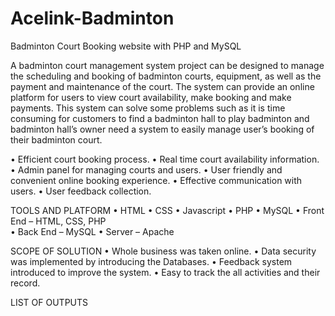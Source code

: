 # Acelink-Badminton
Badminton Court Booking website with PHP and MySQL


A badminton court management system project can be designed to manage the scheduling and booking of badminton courts, equipment, as well as the payment and maintenance of the court. The system can provide an online platform for users to view court availability, make booking and make payments. This system can solve some problems such as it is time consuming for customers to find a badminton hall to play badminton and badminton hall’s owner need a system to easily manage user’s booking of their badminton court. 

•	Efficient court booking process.
•	Real time court availability information.
•	Admin panel for managing courts and users.
•	User friendly and convenient online booking experience. 
•	Effective communication with users.
•	User feedback collection.


TOOLS AND PLATFORM
• HTML
• CSS
• Javascript
• PHP
• MySQL
•	Front End – HTML, CSS, PHP  
•	Back End – MySQL 
•	Server – Apache 

SCOPE OF SOLUTION
•	Whole business was taken online.
•	Data security was implemented by introducing the Databases.
•	Feedback system introduced to improve the system.
•	Easy to track the all activities and their record.

LIST OF OUTPUTS

